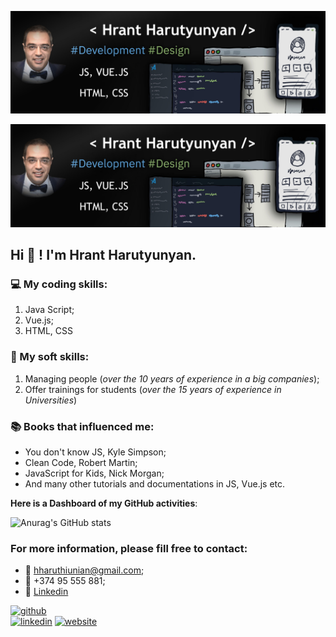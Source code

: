 ![I am Java Script developer](https://github.com/HrantHaruthiunian/HrantHaruthiunian/blob/gh-pages/MyBanner.jpg)

>
<img src="MyBanner.jpg">

>

## Hi 👏 ! I'm Hrant Harutyunyan.

>
### 💻 My coding skills:
1. Java Script;
2. Vue.js;
3. HTML, CSS

>
### 🤹 My soft skills: 
1. Managing people (*over the 10 years of experience in a big companies*);
2. Offer trainings for students (*over the 15 years of experience in Universities*)

>
### 📚 Books that influenced me: 
+ You don't know JS, Kyle Simpson;
+ Clean Code, Robert Martin;
+ JavaScript for Kids, Nick Morgan;
+ And many other tutorials and documentations in JS, Vue.js etc.

>>
**Here is a Dashboard of my GitHub activities**:
>
![Anurag's GitHub stats](https://github-readme-stats.vercel.app/api?username=HrantHaruthiunian&theme=radical&show_icons=true)

>
### For more information, please fill free to contact:
+ 📧 hharuthiunian@gmail.com;
+ 📱 +374 95 555 881;
+ 🔗 <a href="http://linkedin.com/in/hrant-harutyunyan/" target="_blank">Linkedin</a>

>
[<img src='https://cdn.jsdelivr.net/npm/simple-icons@3.0.1/icons/github.svg' alt='github' height='40'>](https://github.com/HrantHaruthiunian)  
[<img src='https://cdn.jsdelivr.net/npm/simple-icons@3.0.1/icons/linkedin.svg' alt='linkedin' height='40'>](https://www.linkedin.com/in/Hrant-Harutyunyan/) 
[<img src='https://cdn.jsdelivr.net/npm/simple-icons@3.0.1/icons/icloud.svg' alt='website' height='40'>](https://www.shortcut.am)  
